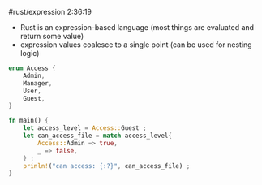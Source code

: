 #rust/expression 
2:36:19
- Rust is an expression-based language (most things are evaluated and return some value)
- expression values coalesce to a single point (can be used for nesting logic)

```rust
enum Access {
	Admin,
	Manager,
	User,
	Guest,
}

fn main() {
	let access_level = Access::Guest ;
	let can_access_file = match access_level{
		Access::Admin => true,
		_ => false,
	} ;
	prinln!("can access: {:?}", can_access_file) ;
}


```



















